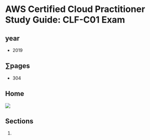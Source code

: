 # AWS Certified Cloud Practitioner Study Guide: CLF-C01 Exam

## year
* 2019

## ∑pages
* 304

## Home
[<img src="https://i.imgur.com/8NNUhXV.png">](https://i.imgur.com/8NNUhXV.png)

## Sections
1) 
